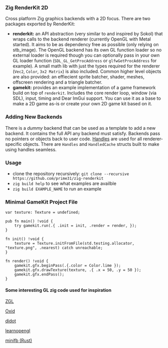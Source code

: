 ### Zig RenderKit 2D

Cross platform Zig graphics backends with a 2D focus. There are two packages exported by RenderKit:
- **renderkit:** an API abstraction (very similar to and inspired by Sokol) that wraps calls to the backend renderer (currently OpenGL with Metal started). It aims to be as dependency free as possible (only relying on stb_image). The OpenGL backend has its own GL function loader so no external loader is required though you can optionally pass in your own GL loader function (`SDL_GL_GetProcAddress` or `glfwGetProcAddress` for example). A small math lib with just the types required for the renderer (`Vec2`, `Color`, `3x2 Matrix`) is also included. Common higher level objects are also provided: an effiecient sprite batcher, shader, meshes, offscreen rendering and a triangle batcher.
- **gamekit:** provides an example implementation of a game framework build on top of `renderkit`. Includes the core render loop, window (via SDL), input, timing and Dear ImGui support. You can use it as a base to make a 2D game as-is or create your own 2D game kit based on it.


### Adding New Backends

There is a _dummy_ backend that can be used as a template to add a new backend. It contains the full API any backend must satisfy. Backends pass no pointers or objects back to user code. [Handles](https://floooh.github.io/2018/06/17/handles-vs-pointers.html) are used for all renderer-specific objects. There are `Handles` and `HandledCache` structs built to make using handles seamless.


### Usage

- clone the repository recursively: `git clone --recursive https://github.com/prime31/zig-renderkit`
- `zig build help` to see what examples are availble
- `zig build EXAMPLE_NAME` to run an example


### Minimal GameKit Project File

```zig
var texture: Texture = undefined;

pub fn main() !void {
    try gamekit.run(.{ .init = init, .render = render, });
}

fn init() !void {
    texture = Texture.initFromFile(std.testing.allocator, "texture.png", .nearest) catch unreachable;
}

fn render() !void {
    gamekit.gfx.beginPass(.{.color = Color.lime });
    gamekit.gfx.drawTexture(texture, .{ .x = 50, .y = 50 });
    gamekit.gfx.endPass();
}
```


#### Some interesting GL zig code used for inspiration

[ZGL](https://github.com/ziglibs/zgl/blob/master/zgl.zig)

[Oxid](https://github.com/dbandstra/oxid/blob/master/lib/gl.zig)

[didot](https://github.com/zenith391/didot)

[learnopengl](https://github.com/cshenton/learnopengl)

[minifb (Rust)](https://github.com/emoon/rust_minifb)

